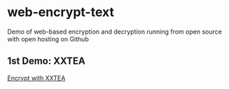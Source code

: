 # web-encrypt-text
Demo of web-based encryption and decryption running from open source with open hosting on Github

## 1st Demo: XXTEA

[Encrypt with XXTEA](xxtea)
